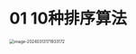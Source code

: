 # 01 10种排序算法

<img src="https://cvp.oss-cn-shanghai.aliyuncs.com/picgo/202403131719637.png" alt="image-20240313171933172" style="zoom:50%;" />
